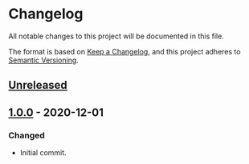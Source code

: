 # Changelog
All notable changes to this project will be documented in this file.

The format is based on [Keep a Changelog](https://keepachangelog.com/en/1.0.0/),
and this project adheres to [Semantic Versioning](https://semver.org/spec/v2.0.0.html).

## [Unreleased]

## [1.0.0] - 2020-12-01
### Changed
- Initial commit.

[Unreleased]: https://github.com/hpettenuci/sd-bot/compare/1.0.0...HEAD
[1.0.0]: https://github.com/hpettenuci/sd-bot/releases/tag/1.0.0

